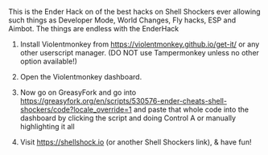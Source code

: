 This is the Ender Hack on of the best hacks on Shell Shockers ever allowing such things as Developer Mode, World Changes, Fly hacks, ESP and Aimbot. The things are endless with the EnderHack


1. Install Violentmonkey from https://violentmonkey.github.io/get-it/ or any other userscript manager. (DO NOT use Tampermonkey unless no other option available!)


2. Open the Violentmonkey dashboard.


3. Now go on GreasyFork and go into https://greasyfork.org/en/scripts/530576-ender-cheats-shell-shockers/code?locale_override=1 and paste that whole code into the dashboard by clicking the script and doing Control A or manually highlighting it all


4. Visit https://shellshock.io (or another Shell Shockers link), & have fun! 
